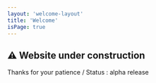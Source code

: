 ```yaml
---
layout: 'welcome-layout'
title: 'Welcome'
isPage: true
---
```


## ⚠ Website under construction
Thanks for your patience / Status : alpha release


